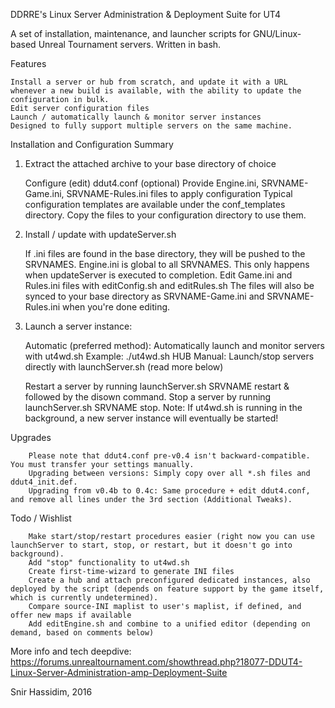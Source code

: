DDRRE's Linux Server Administration & Deployment Suite for UT4

A set of installation, maintenance, and launcher scripts for GNU/Linux-based Unreal Tournament servers. Written in bash.

Features

    Install a server or hub from scratch, and update it with a URL whenever a new build is available, with the ability to update the configuration in bulk.
    Edit server configuration files
    Launch / automatically launch & monitor server instances
    Designed to fully support multiple servers on the same machine.


Installation and Configuration Summary

1. Extract the attached archive to your base directory of choice

    Configure (edit) ddut4.conf
    (optional) Provide Engine.ini, SRVNAME-Game.ini, SRVNAME-Rules.ini files to apply configuration
    Typical configuration templates are available under the conf_templates directory. Copy the files to your configuration directory to use them.
        
2. Install / update with updateServer.sh

    If .ini files are found in the base directory, they will be pushed to the SRVNAMES. Engine.ini is global to all SRVNAMES. This only happens when updateServer is executed to completion.
    Edit Game.ini and Rules.ini files with editConfig.sh and editRules.sh
    The files will also be synced to your base directory as SRVNAME-Game.ini and SRVNAME-Rules.ini when you're done editing.

3. Launch a server instance:

    Automatic (preferred method): Automatically launch and monitor servers with ut4wd.sh
        Example: ./ut4wd.sh HUB
    Manual: Launch/stop servers directly with launchServer.sh (read more below)
    
    Restart a server by running launchServer.sh SRVNAME restart & followed by the disown command.
    Stop a server by running launchServer.sh SRVNAME stop.
                Note: If ut4wd.sh is running in the background, a new server instance will eventually be started!

Upgrades

        Please note that ddut4.conf pre-v0.4 isn't backward-compatible. You must transfer your settings manually.
        Upgrading between versions: Simply copy over all *.sh files and ddut4_init.def.
        Upgrading from v0.4b to 0.4c: Same procedure + edit ddut4.conf, and remove all lines under the 3rd section (Additional Tweaks).


Todo / Wishlist

        Make start/stop/restart procedures easier (right now you can use launchServer to start, stop, or restart, but it doesn't go into background).
        Add "stop" functionality to ut4wd.sh
        Create first-time-wizard to generate INI files
        Create a hub and attach preconfigured dedicated instances, also deployed by the script (depends on feature support by the game itself, which is currently undetermined).
        Compare source-INI maplist to user's maplist, if defined, and offer new maps if available
        Add editEngine.sh and combine to a unified editor (depending on demand, based on comments below) 


More info and tech deepdive: https://forums.unrealtournament.com/showthread.php?18077-DDUT4-Linux-Server-Administration-amp-Deployment-Suite

Snir Hassidim, 2016
